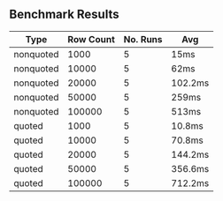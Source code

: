 ## Benchmark Results

|Type|Row Count|No. Runs|Avg|
|-|-|-|-|
|nonquoted|1000|5|15ms|
|nonquoted|10000|5|62ms|
|nonquoted|20000|5|102.2ms|
|nonquoted|50000|5|259ms|
|nonquoted|100000|5|513ms|
|quoted|1000|5|10.8ms|
|quoted|10000|5|70.8ms|
|quoted|20000|5|144.2ms|
|quoted|50000|5|356.6ms|
|quoted|100000|5|712.2ms|
